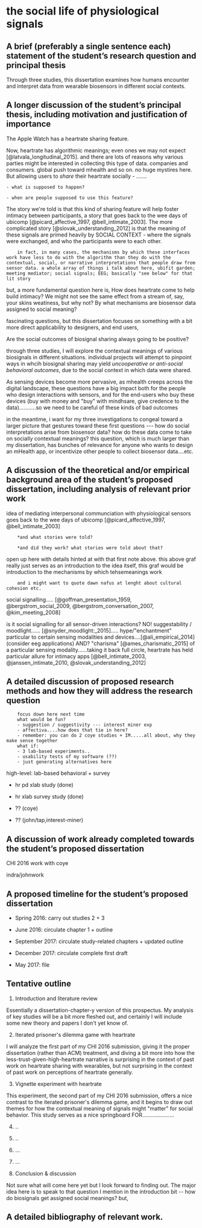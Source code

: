 # the social life of physiological signals

## A brief (preferably a single sentence each) statement of the student’s research question and principal thesis

Through three studies, this dissertation examines how humans encounter and interpret data from wearable biosensors in different social contexts.

## A longer discussion of the student’s principal thesis, including motivation and justification of importance

The Apple Watch	has a heartrate sharing feature.

Now, heartrate has algorithmic meanings; even ones we may not expect [@latvala_longitudinal_2015]. and there are lots of reasons why various parties might be interested in collecting this type of data. companies and consumers. global push toward mhealth and so on. no huge mystires here. But allowing users to *share* their heartrate socially - .......

	- what is supposed to happen?

	- when are people supposed to use this feature?

The story we're told is that this kind of sharing feature will help foster intimacy between participants, a story that goes back to the wee days of ubicomp [@picard_affective_1997, @bell_intimate_2003]. The more complicated story [@slovak_understanding_2012] is that the meaning of these signals are primed heavily by SOCIAL CONTEXT - where the signals were exchanged, and who the participants were to each other.

		in fact, in many cases, the mechanisms by which these interfaces work have less to do with the algorithm than they do with the contextual, social, or narrative interpretations that people draw from sensor data. a whole array of things i talk about here, ubifit garden; meeting mediator; social signals; EEG; basically "see below" for that lit story

but, a more fundamental question here is, How does heartrate come to help build intimacy? We might not see the same effect from a stream of, say, your skins weatiness, but why not? By what mechanisms are biosensor data assigned to social meaning?

fascinating questions, but this dissertation focuses on something with a bit more direct applicability to designers, and end users,

Are the social outcomes of biosignal sharing always going to be positive? 

through three studies, I will explore the contextual meanings of various biosignals in different situations. individual projects will attempt to pinpoint ways in whcih biosignal sharing may yield *uncooperative or anti-social behavioral outcomes*, due to the social context in which data were shared.

As sensing devices become more pervasive, as mhealth creeps across the digital landscape, these questions have a big impact both for the people who design interactions with sensors, and for the end-users who buy these devices (buy with money and "buy" with mindhsare, give credence to the data)...........so we need to be careful of these kinds of bad outcomes

in the meantime, i want for my three investigations to congeal toward a larger picture that gestures toward these first questions --- how do social interpretations arise from biosensor data? how do these data come to take on socially contextual meanings? this question, which is much larger than my dissertation, has bunches of relevance for anyone who wants to design an mHealth app, or incentivize other people to collect biosensor data....etc.

## A discussion of the theoretical and/or empirical background area of the student’s proposed dissertation, including analysis of relevant prior work

idea of mediating interpersonal communciation with physiological sensors goes back to the wee days of ubicomp [@picard_affective_1997, @bell_intimate_2003]

		*and what stories were told?

		*and did they work? what stories were told about that?

open up here with details hinted at with that first note above. this above graf really just serves as an introduction to the idea itself, this graf would be introduction to the mechanisms by which tehsemeanings work

		and i might want to quote dawn nafus at lenght about cultural cohesion etc.

social signalling..... [@goffman_presentation_1959, @bergstrom_social_2009, @bergstrom_conversation_2007, @kim_meeting_2008]

is it social signalling for all sensor-driven interactions? NO! suggestability / moodlight...... [@snyder_moodlight:_2015]..... hype/"enchantment" particular to certain sensing modalities and devices....[@ali_empirical_2014]  (consider eeg applications) AND? "charisma" [@ames_charismatic_2015] of a particular sensing modality......taking it back full circle, heartrate has held particular allure for intimacy apps [@bell_intimate_2003, @janssen_intimate_2010, @slovak_understanding_2012]

## A detailed discussion of proposed research methods and how they will address the research question

		focus down here next time
		what would be fun?
		- suggestion / suggestivity --- interest miner exp
		- affectiva....how does that tie in here?
		- remember: you can do 2 coye studies + IM.....all about, why they make sense together
		what if:
		- 3 lab-based experiments..
		- usability tests of my software (??)
		- just generating alternatives here

high-level: lab-based behavioral + survey

- hr pd xlab study (done)

- hr xlab survey study (done)

- ??   (coye)

- ??    (john/tap,interest-miner)

## A discussion of work already completed towards the student’s proposed dissertation

CHI 2016 work with coye

indra/johnwork

## A proposed timeline for the student’s proposed dissertation

- Spring 2016: carry out studies 2 + 3

- June 2016: circulate chapter 1 + outline

- September 2017: circulate study-related chapters + updated outline

- December 2017: circulate complete first draft

- May 2017: file 

## Tentative outline

1. Introduction and literature review

Essentially a dissertation-chapter-y version of this prospectus. My analysis of key studies will be a bit more fleshed out, and certainly I will include some new theory and papers I don't yet know of. 

2. Iterated prisoner's dilemma game with heartrate

I will analyze the first part of my CHI 2016 submission, giving it the proper dissertation (rather than ACM) treatment, and diving a bit more into how the less-trust-given-high-heartrate narrative is surprising in the context of past work on heartrate sharing with wearables, but not surprising in the context of past work on perceptions of heartrate generally.

3. Vignette experiment with heartrate

This experiment, the second part of my CHI 2016 submission, offers a nice contrast to the iterated prisoner's dilemma game, and it begins to draw out themes for how the contextual meaning of signals might "matter" for social behavior. This study serves as a nice springboard FOR.....................

4. ..

5. ..

6. ...

7. ...

8. Conclusion & discussion

Not sure what will come here yet but I look forward to finding out. The major idea here is to speak to that question I mention in the introduction bit -- how do biosignals get assigned social meanings? but, 


## A detailed bibliography of relevant work.
